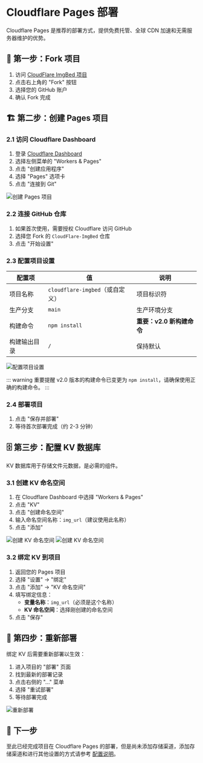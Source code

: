 # Cloudflare Pages 部署

Cloudflare Pages 是推荐的部署方式，提供免费托管、全球 CDN 加速和无需服务器维护的优势。


## 📂 第一步：Fork 项目

1. 访问 [CloudFlare ImgBed 项目](https://github.com/MarSeventh/CloudFlare-ImgBed)
2. 点击右上角的 "Fork" 按钮
3. 选择您的 GitHub 账户
4. 确认 Fork 完成

## 🏗️ 第二步：创建 Pages 项目

### 2.1 访问 Cloudflare Dashboard

1. 登录 [Cloudflare Dashboard](https://dash.cloudflare.com/)
2. 选择左侧菜单的 "Workers & Pages"
3. 点击 "创建应用程序"
4. 选择 "Pages" 选项卡
5. 点击 "连接到 Git"

![创建 Pages 项目](/images/deployment/pages-create.png)

### 2.2 连接 GitHub 仓库

1. 如果首次使用，需要授权 Cloudflare 访问 GitHub
2. 选择您 Fork 的 `CloudFlare-ImgBed` 仓库
3. 点击 "开始设置"

### 2.3 配置项目设置

| 配置项 | 值 | 说明 |
|--------|----|----|
| 项目名称 | `cloudflare-imgbed`（或自定义） | 项目标识符 |
| 生产分支 | `main` | 生产环境分支 |
| 构建命令 | `npm install` | **重要：v2.0 新构建命令** |
| 构建输出目录 | `/` | 保持默认 |

![配置项目设置](/images/deployment/pages-build-config.png)

::: warning 重要提醒
v2.0 版本的构建命令已变更为 `npm install`，请确保使用正确的构建命令。
:::

### 2.4 部署项目

1. 点击 "保存并部署"
2. 等待首次部署完成（约 2-3 分钟）

## 🗄️ 第三步：配置 KV 数据库

KV 数据库用于存储文件元数据，是必需的组件。

### 3.1 创建 KV 命名空间

1. 在 Cloudflare Dashboard 中选择 "Workers & Pages"
2. 点击 "KV"
3. 点击 "创建命名空间"
4. 输入命名空间名称：`img_url`（建议使用此名称）
5. 点击 "添加"

![创建 KV 命名空间](/images/deployment/kv-create.png)
![创建 KV 命名空间](/images/deployment/kv-create-1.png)

### 3.2 绑定 KV 到项目

1. 返回您的 Pages 项目
2. 选择 "设置" → "绑定"
3. 点击 "添加" → "KV 命名空间"
4. 填写绑定信息：
   - **变量名称**：`img_url`（必须是这个名称）
   - **KV 命名空间**：选择刚创建的命名空间
5. 点击 "保存"

## 🔄 第四步：重新部署

绑定 KV 后需要重新部署以生效：

1. 进入项目的 "部署" 页面
2. 找到最新的部署记录
3. 点击右侧的 "..." 菜单
4. 选择 "重试部署"
5. 等待部署完成

![重新部署](/images/deployment/redeploy.png)

## 🚀 下一步

至此已经完成项目在 Cloudflare Pages 的部署，但是尚未添加存储渠道，添加存储渠道和进行其他设置的方式请参考 [配置说明](/deployment/configuration#🗂%EF%B8%8F-存储渠道配置)。

